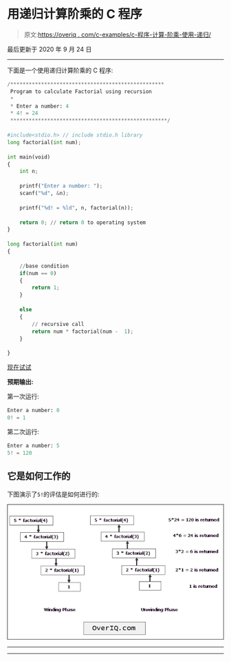 # 用递归计算阶乘的 C 程序

> 原文:[https://overiq . com/c-examples/c-程序-计算-阶乘-使用-递归/](https://overiq.com/c-examples/c-program-to-calculate-factorial-using-recursion/)

最后更新于 2020 年 9 月 24 日

* * *

下面是一个使用递归计算阶乘的 C 程序:

```py
/**************************************************
 Program to calculate Factorial using recursion 
 * 
 * Enter a number: 4
 * 4! = 24
 ***************************************************/

#include<stdio.h> // include stdio.h library
long factorial(int num);

int main(void)
{    
    int n;

    printf("Enter a number: ");
    scanf("%d", &n);

    printf("%d! = %ld", n, factorial(n));

    return 0; // return 0 to operating system
}

long factorial(int num)
{    

    //base condition
    if(num == 0)
    {
        return 1;
    }

    else
    {
        // recursive call
        return num * factorial(num -  1);
    }

}

```

[现在试试](https://overiq.com/c-online-compiler/2WP/)

**预期输出:**

第一次运行:

```py
Enter a number: 0
0! = 1

```

第二次运行:

```py
Enter a number: 5
5! = 120

```

## 它是如何工作的

下图演示了`5!`的评估是如何进行的:

![Recursion in action](img/e75e3fe84019ac6d979f732440978a14.png "Recursion in action")

* * *

* * *